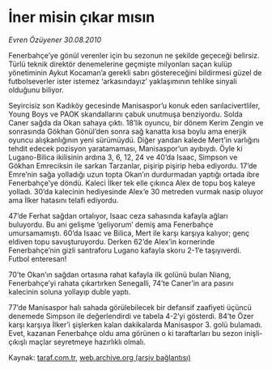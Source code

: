 # İner misin çıkar mısın

*Evren Özüyener 30.08.2010*

<div class="yazi"><p>Fenerbahçe’ye gönül verenler için bu sezonun ne şekilde geçeceği belirsiz. Türlü teknik direktör denemelerine geçmişte milyonları saçan kulüp yönetiminin Aykut Kocaman’a gerekli sabrı göstereceğini bildirmesi güzel de futbolseverler ister istemez ‘arkasındayız’ yaklaşımının tehlike sinyali olduğunu biliyor.</p>
<p>Seyircisiz son Kadıköy gecesinde Manisaspor’u konuk eden sarılacivertliler, Young Boys ve PAOK skandallarını çabuk unutmuşa benziyordu. Solda Caner sağda da Okan sahaya çıktı. 18’lik oyuncu, bir dönem Kerim Zengin ve sonrasında Gökhan Gönül’den sonra sağ kanatta kısa boylu ama enerjik oyuncu alışkanlığının yeni sürümüydü. Diğer yandan kalede Mert’in varlığını tehdit edecek pozisyon yaratamaması, Manisaspor’un ayıbıydı. Öyle ki Lugano-Bilica ikilisinin ardına 3, 6, 12, 24 ve 40’da Isaac, Simpson ve Gökhan Emreciksin ile sarkan Tarzanlar, pişirip pişirip heba ediyordu. 17’de Emre’nin sağa yolladığı uzun topta Okan’ın durdurmadan yaptığı ortada ibre Fenerbahçe’ye döndü. Kaleci İlker tek elle çıkınca Alex de topu boş kaleye yolladı. 30’da kalecinin hediyesinde Alex‘e 30 metreden vurmak nasip oluyor ama İlker hatasını telafi ediyordu.</p>
<p>47’de Ferhat sağdan ortalıyor, Isaac ceza sahasında kafayla ağları buluyordu. Bu ani gelişme ‘geliyorum’ demiş ama Fenerbahçe umursamamıştı. 60’da Isaac ve Bilica, Mert ile karşı karşıya kalıyor; genç eldiven topu savuşturuyordu. Derken 62’de Alex’in kornerinde Fenerbahçe’nin gizli santraforu Lugano kafayla skoru 2-1’e taşıyıverdi. Futbol enteresan!</p>
<p>70’te Okan’ın sağdan ortasına rahat kafayla ilk golünü bulan Niang, Fenerbahçe’yi rahata çıkartırken Senegalli, 74’te Caner’in ara pasını kalecinin soluna yollayıp duble yaptı.</p>
<p>77’de Manisaspor halı sahada görülebilecek bir defansif zaafiyeti üçüncü denemede Simpson ile değerlendirdi ve tabela 4-2’yi gösterdi. 84’te Özer karşı karşıya İlker’i şişlerken kalan dakikalarda Manisaspor 3. golü bulamadı. Evet, kazanan Fenerbahçe oldu ama görünen o ki taraftarları bu sezon inişli-çıkışlı maçlar seyretmeye hazırlıklı olmalı.</p></div>

Kaynak: [taraf.com.tr](http://www.taraf.com.tr:80/evren-ozuyener/makale-iner-misin-cikar-misin-2.htm), [web.archive.org (arşiv bağlantısı)](http://web.archive.org/web/20100831200410/http://www.taraf.com.tr:80/evren-ozuyener/makale-iner-misin-cikar-misin-2.htm)
